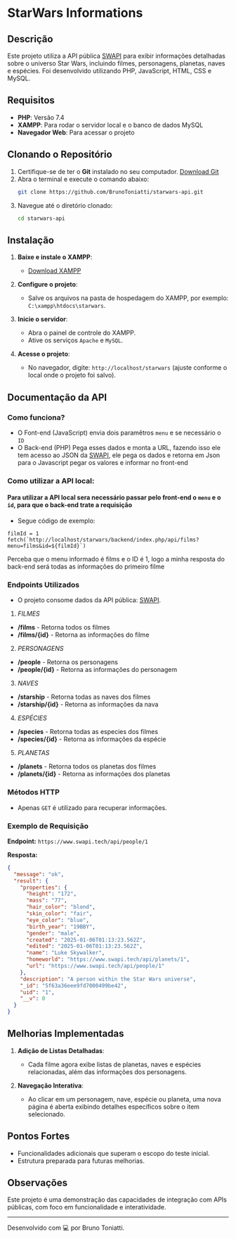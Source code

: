 # StarWars Informations

## Descrição
Este projeto utiliza a API pública [SWAPI](https://www.swapi.tech/api/) para exibir informações detalhadas sobre o universo Star Wars, incluindo filmes, personagens, planetas, naves e espécies. Foi desenvolvido utilizando PHP, JavaScript, HTML, CSS e MySQL.

## Requisitos
- **PHP**: Versão 7.4
- **XAMPP**: Para rodar o servidor local e o banco de dados MySQL
- **Navegador Web**: Para acessar o projeto

## Clonando o Repositório
1. Certifique-se de ter o **Git** instalado no seu computador. [Download Git](https://git-scm.com/)
2. Abra o terminal e execute o comando abaixo:
   ```bash
   git clone https://github.com/BrunoToniatti/starwars-api.git
   ```
3. Navegue até o diretório clonado:
   ```bash
   cd starwars-api
   ```

## Instalação
1. **Baixe e instale o XAMPP**:
   - [Download XAMPP](https://www.apachefriends.org/index.html)
  
2. **Configure o projeto**:
   - Salve os arquivos na pasta de hospedagem do XAMPP, por exemplo: `C:\xampp\htdocs\starwars`.

3. **Inicie o servidor**:
   - Abra o painel de controle do XAMPP.
   - Ative os serviços `Apache` e `MySQL`.

4. **Acesse o projeto**:
   - No navegador, digite: `http://localhost/starwars` (ajuste conforme o local onde o projeto foi salvo).

## Documentação da API
### Como funciona?
- O Font-end (JavaScript) envia dois paramêtros `menu` e se necessário o `ID`
- O Back-end (PHP) Pega esses dados e monta a URL, fazendo isso ele tem acesso ao JSON da [SWAPI](https://www.swapi.tech/api/), ele pega os dados e retorna em Json para o Javascript pegar os valores e informar no front-end

### Como utilizar a API local:
#### Para utilizar a API local sera necessário passar pelo front-end o `menu` e o `id`, para que o back-end trate a requisição
- Segue código de exemplo:
```
filmId = 1
fetch(`http://localhost/starwars/backend/index.php/api/films?menu=films&id=${filmId}`)

```
Perceba que o menu informado é films e o ID é 1, logo a minha resposta do back-end será todas as informações do primeiro filme

### Endpoints Utilizados
- O projeto consome dados da API pública: [SWAPI](https://www.swapi.tech/api/).

1. *FILMES* 

- **/films** - Retorna todos os filmes
- **/films/{id}** - Retorna as informações do filme

2. *PERSONAGENS*

- **/people** - Retorna os personagens
- **/people/{id}** - Retorna as informações do personagem

3. *NAVES*

- **/starship** - Retorna todas as naves dos filmes
- **/starship/{id}** - Retorna as informações da nava

4. *ESPÉCIES*

- **/species** - Retorna todas as especies dos filmes
- **/species/{id}** - Retorna as informações da espécie

5. *PLANETAS* 

- **/planets** - Retorna todos os planetas dos filmes
- **/planets/{id}** - Retorna as informações dos planetas 


### Métodos HTTP
- Apenas `GET` é utilizado para recuperar informações.

### Exemplo de Requisição
**Endpoint:** `https://www.swapi.tech/api/people/1`

**Resposta:**
```json
{
  "message": "ok",
  "result": {
    "properties": {
      "height": "172",
      "mass": "77",
      "hair_color": "blond",
      "skin_color": "fair",
      "eye_color": "blue",
      "birth_year": "19BBY",
      "gender": "male",
      "created": "2025-01-06T01:13:23.562Z",
      "edited": "2025-01-06T01:13:23.562Z",
      "name": "Luke Skywalker",
      "homeworld": "https://www.swapi.tech/api/planets/1",
      "url": "https://www.swapi.tech/api/people/1"
    },
    "description": "A person within the Star Wars universe",
    "_id": "5f63a36eee9fd7000499be42",
    "uid": "1",
    "__v": 0
  }
}
```

## Melhorias Implementadas
1. **Adição de Listas Detalhadas**:
   - Cada filme agora exibe listas de planetas, naves e espécies relacionadas, além das informações dos personagens.

2. **Navegação Interativa**:
   - Ao clicar em um personagem, nave, espécie ou planeta, uma nova página é aberta exibindo detalhes específicos sobre o item selecionado.

## Pontos Fortes
- Funcionalidades adicionais que superam o escopo do teste inicial.
- Estrutura preparada para futuras melhorias.

## Observações
Este projeto é uma demonstração das capacidades de integração com APIs públicas, com foco em funcionalidade e interatividade.

---

Desenvolvido com 💻 por Bruno Toniatti.
